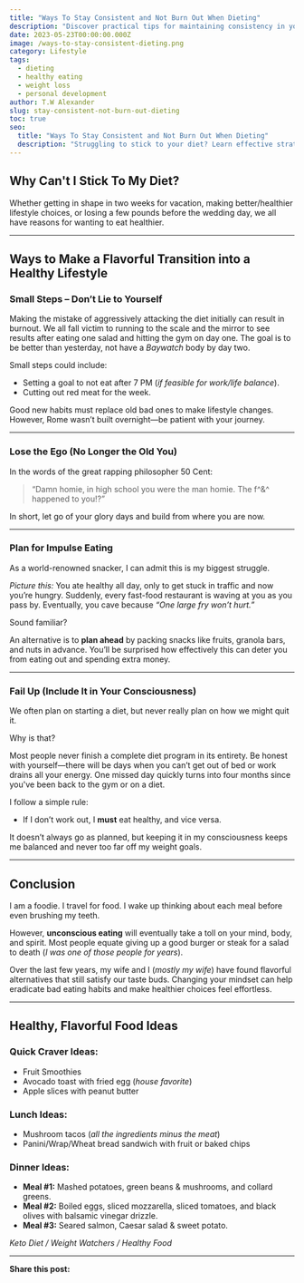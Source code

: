 ```yaml
---
title: "Ways To Stay Consistent and Not Burn Out When Dieting"
description: "Discover practical tips for maintaining consistency in your diet without burning out. Learn how to make small changes, plan for cravings, and enjoy healthy food."
date: 2023-05-23T00:00:00.000Z
image: /ways-to-stay-consistent-dieting.png
category: Lifestyle
tags:
  - dieting
  - healthy eating
  - weight loss
  - personal development
author: T.W Alexander
slug: stay-consistent-not-burn-out-dieting
toc: true
seo:
  title: "Ways To Stay Consistent and Not Burn Out When Dieting"
  description: "Struggling to stick to your diet? Learn effective strategies to stay consistent, avoid burnout, and make healthier choices effortlessly."
---
```


## Why Can't I Stick To My Diet?  

Whether getting in shape in two weeks for vacation, making better/healthier lifestyle choices, or losing a few pounds before the wedding day, we all have reasons for wanting to eat healthier.  

---

## Ways to Make a Flavorful Transition into a Healthy Lifestyle  

### **Small Steps – Don’t Lie to Yourself**

Making the mistake of aggressively attacking the diet initially can result in burnout. We all fall victim to running to the scale and the mirror to see results after eating one salad and hitting the gym on day one. The goal is to be better than yesterday, not have a *Baywatch* body by day two.  

Small steps could include:  

- Setting a goal to not eat after 7 PM (*if feasible for work/life balance*).
- Cutting out red meat for the week.  

Good new habits must replace old bad ones to make lifestyle changes. However, Rome wasn’t built overnight—be patient with your journey.  

---

### **Lose the Ego (No Longer the Old You)**

In the words of the great rapping philosopher 50 Cent:  

> “Damn homie, in high school you were the man homie. The f^&^ happened to you!?”  

In short, let go of your glory days and build from where you are now.  

---

### **Plan for Impulse Eating**

As a world-renowned snacker, I can admit this is my biggest struggle.  

*Picture this:* You ate healthy all day, only to get stuck in traffic and now you’re hungry. Suddenly, every fast-food restaurant is waving at you as you pass by. Eventually, you cave because *“One large fry won’t hurt.”*  

Sound familiar?  

An alternative is to **plan ahead** by packing snacks like fruits, granola bars, and nuts in advance. You’ll be surprised how effectively this can deter you from eating out and spending extra money.  

---

### **Fail Up (Include It in Your Consciousness)**

We often plan on starting a diet, but never really plan on how we might quit it.  

Why is that?  

Most people never finish a complete diet program in its entirety. Be honest with yourself—there will be days when you can’t get out of bed or work drains all your energy. One missed day quickly turns into four months since you've been back to the gym or on a diet.  

I follow a simple rule:  

- If I don’t work out, I **must** eat healthy, and vice versa.

It doesn’t always go as planned, but keeping it in my consciousness keeps me balanced and never too far off my weight goals.  

---

## **Conclusion**

I am a foodie. I travel for food. I wake up thinking about each meal before even brushing my teeth.  

However, **unconscious eating** will eventually take a toll on your mind, body, and spirit. Most people equate giving up a good burger or steak for a salad to death (*I was one of those people for years*).  

Over the last few years, my wife and I (*mostly my wife*) have found flavorful alternatives that still satisfy our taste buds. Changing your mindset can help eradicate bad eating habits and make healthier choices feel effortless.  

---

## **Healthy, Flavorful Food Ideas**  

### **Quick Craver Ideas:**  

- Fruit Smoothies  
- Avocado toast with fried egg (*house favorite*)  
- Apple slices with peanut butter  

### **Lunch Ideas:**

- Mushroom tacos (*all the ingredients minus the meat*)  
- Panini/Wrap/Wheat bread sandwich with fruit or baked chips  

### **Dinner Ideas:**  

- **Meal #1:** Mashed potatoes, green beans & mushrooms, and collard greens.  
- **Meal #2:** Boiled eggs, sliced mozzarella, sliced tomatoes, and black olives with balsamic vinegar drizzle.  
- **Meal #3:** Seared salmon, Caesar salad & sweet potato.  

*Keto Diet / Weight Watchers / Healthy Food*  

---

**Share this post:**  
